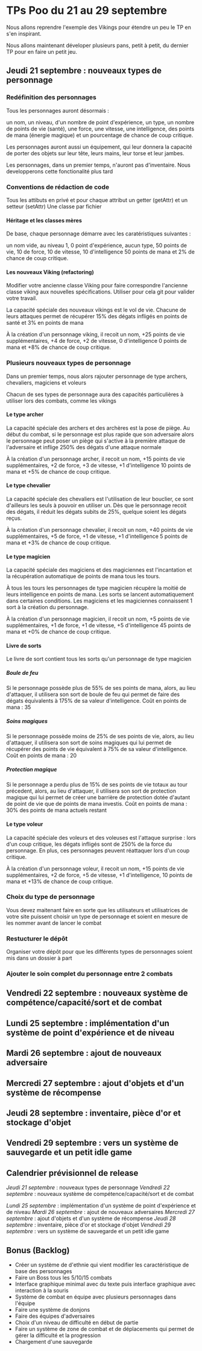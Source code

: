 # TPs Poo du 21 au 29 septembre

Nous allons reprendre l'exemple des Vikings pour étendre un peu le TP en s'en inspirant.

Nous allons maintenant déveloper plusieurs pans, petit à petit, du dernier TP pour en faire un petit jeu.

## Jeudi 21 septembre : nouveaux types de personnage

### Redéfinition des personnages

Tous les personnages auront désormais :

un nom, un niveau, d'un nombre de point d'expérience, un type, un nombre de points de vie (santé), une force, une vitesse, une intelligence, des points de mana (énergie magique) et un pourcentage de chance de coup critique.

Les personnages auront aussi un équipement, qui leur donnera la capacité de porter des objets sur leur tête, leurs mains, leur torse et leur jambes.

Les personnages, dans un premier temps, n'auront pas d'inventaire. Nous developperons cette fonctionalité plus tard

### Conventions de rédaction de code

Tous les attibuts en privé et pour chaque attribut un getter (getAttr) et un setteur (setAttr)
Une classe par fichier

#### Héritage et les classes mères

De base, chaque personnage démarre avec les caratéristiques suivantes :

un nom vide, au niveau 1, 0 point d'expérience, aucun type, 50 points de vie, 10 de force, 10 de vitesse, 10 d'intelligence 50 points de mana et 2% de chance de coup critique.

#### Les nouveaux Viking (refactoring)

Modifier votre ancienne classe Viking pour faire correspondre l'ancienne classe viking aux nouvelles spécifications. Utiliser pour cela git pour valider votre travail.

La capacité spéciale des nouveaux vikings est le vol de vie. Chacune de leurs attaques permet de récupérer 15% des dégats infligés en points de santé et 3% en points de mana

À la création d'un personnage viking, il recoit un nom, +25 points de vie supplémentaires, +4 de force, +2 de vitesse, 0 d'intelligence 0 points de mana et +8% de chance de coup critique.

### Plusieurs nouveaux types de personnage

Dans un premier temps, nous alors rajouter personnage de type archers, chevaliers, magiciens et voleurs

Chacun de ses types de personnage aura des capacités particulières à utiliser lors des combats, comme les vikings

#### Le type archer

La capacité spéciale des archers et des archères est la pose de piège. Au début du combat, si le personnage est plus rapide que son adversaire alors le personnage peut poser un piège qui s'active à la première attaque de l'adversaire et inflige 250% des dégats d'une attaque normale

À la création d'un personnage archer, il recoit un nom, +15 points de vie supplémentaires, +2 de force, +3 de vitesse, +1 d'intelligence 10 points de mana et +5% de chance de coup critique.

#### Le type chevalier

La capacité spéciale des chevaliers est l'utilisation de leur bouclier, ce sont d'ailleurs les seuls à pouvoir en utiliser un. Dès que le personnage recoit des dégats, il réduit les dégats subits de 25%, quelque soient les dégats reçus.

À la création d'un personnage chevalier, il recoit un nom, +40 points de vie supplémentaires, +5 de force, +1 de vitesse, +1 d'intelligence 5 points de mana et +3% de chance de coup critique.

#### Le type magicien

La capacité spéciale des magiciens et des magiciennes est l'incantation et la récupération automatique de points de mana tous les tours.

À tous les tours les personnages de type magicien récupère la moitié de leurs intelligence en points de mana. Les sorts se lancent automatiquement dans certaines conditions. Les magiciens et les magiciennes connaissent 1 sort à la création du personnage.

À la création d'un personnage magicien, il recoit un nom, +5 points de vie supplémentaires, +1 de force, +1 de vitesse, +5 d'intelligence 45 points de mana et +0% de chance de coup critique.

#### Livre de sorts

Le livre de sort contient tous les sorts qu'un personnage de type magicien

##### Boule de feu

Si le personnage possède plus de 55% de ses points de mana, alors, au lieu d'attaquer, il utilisera son sort de boule de feu qui permet de faire des dégats équivalents à 175% de sa valeur d'intelligence. Coût en points de mana : 35

##### Soins magiques

Si le personnage possède moins de 25% de ses points de vie, alors, au lieu d'attaquer, il utilisera son sort de soins magiques qui lui permet de récupérer des points de vie équivalent à 75% de sa valeur d'intelligence. Coût en points de mana : 20

##### Protection magique

Si le personnage a perdu plus de 15% de ses points de vie totaux au tour précedent, alors, au lieu d'attaquer, il utilisera son sort de protection magique qui lui permet de créer une barrière de protection dotée d'autant de point de vie que de points de mana investis. Coût en points de mana : 30% des points de mana actuels restant

#### Le type voleur

La capacité spéciale des voleurs et des voleuses est l'attaque surprise : lors d'un coup critique, les dégats infligés sont de 250% de la force du personnage. En plus, ces personnages peuvent réattaquer lors d'un coup critique.

À la création d'un personnage voleur, il recoit un nom, +15 points de vie supplémentaires, +2 de force, +5 de vitesse, +1 d'intelligence, 10 points de mana et +13% de chance de coup critique.

### Choix du type de personnage

Vous devez maitenant faire en sorte que les utilisateurs et utilisatrices de votre site puissent choisir un type de personnage et soient en mesure de les nommer avant de lancer le combat

### Restucturer le dépôt

Organiser votre dépôt pour que les différents types de personnages soient mis dans un dossier à part

### Ajouter le soin complet du personnage entre 2 combats

## Vendredi 22 septembre : nouveaux système de compétence/capacité/sort et de combat

## Lundi 25 septembre : implémentation d'un système de point d'expérience et de niveau

## Mardi 26 septembre : ajout de nouveaux adversaire

## Mercredi 27 septembre : ajout d'objets et d'un système de récompense

## Jeudi 28 septembre : inventaire, pièce d'or et stockage d'objet

## Vendredi 29 septembre : vers un système de sauvegarde et un petit idle game

## Calendrier prévisionnel de release

_Jeudi 21 septembre_ : nouveaux types de personnage
_Vendredi 22 septembre_ : nouveaux système de compétence/capacité/sort et de combat

_Lundi 25 septembre_ : implémentation d'un système de point d'expérience et de niveau
_Mardi 26 septembre_ : ajout de nouveaux adversaires
_Mercredi 27 septembre_ : ajout d'objets et d'un système de récompense
_Jeudi 28 septembre_ : inventaire, pièce d'or et stockage d'objet
_Vendredi 29 septembre_ : vers un système de sauvegarde et un petit idle game

## Bonus (Backlog)

- Créer un système de d'ethnie qui vient modifier les caractéristique de base des personnages
- Faire un Boss tous les 5/10/15 combats
- Interface graphique minimal avec du texte puis interface graphique avec interaction à la souris
- Système de combat en équipe avec plusieurs personnages dans l'équipe
- Faire une système de donjons
- Faire des équipes d'adversaires
- Choix d'un niveau de difficulté en début de partie
- Faire un système de zone de combat et de déplacements qui permet de gérer la difficulté et la progression
- Chargement d'une sauvegarde
